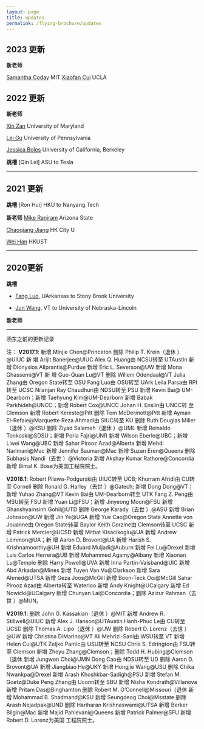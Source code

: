 ```yaml
---
layout: page
title: updates
permalink: /flying-brochure/updates
---
```



## 2023 更新

**新老师**

[Samantha Coday](https://coday.mit.edu/) MIT
[Xiaofan Cui](https://samueli.ucla.edu/people/xiaofan-cui/) UCLA


## 2022 更新

**新老师**

[Xin Zan](https://zliao555.github.io/flying-brochure/umd) University of Maryland

[Lei Gu](https://zliao555.github.io/flying-brochure/upenn) University of Pennsylvania

[Jessica Boles](https://www2.eecs.berkeley.edu/Faculty/Homepages/boles.html) University of California, Berkeley

**跳槽**
[Qin Lei] ASU to Tesla

---
## 2021 更新

**跳槽**
[Ron Hui] HKU to Nanyang Tech

**新老师**
[Mike Ranjram](https://zliao555.github.io/flying-brochure/asu) Arizona State

[Chaoqiang Jiang](https://zliao555.github.io/flying-brochure/cityu) HK City U

[Wei Han](https://zliao555.github.io/flying-brochure/hkust) HKUST

---
## 2020更新

**跳槽**

* [Fang Luo](https://zliao555.github.io/flying-brochure/stony), UArkansas to Stony Brook University

* [Jun Wang](https://zliao555.github.io/flying-brochure/nebraska), VT to University of Nebraska-Lincoln

**新老师**

---

涵东之前的更新记录

注：
**V2017.1**: 新增 Minjie Chen@Princeton 删除 Philip T. Krein（退休 ）@UIUC 新
增 Arijit Banerjee@UIUC Alex Q. Huang由 NCSU转至 UTAustin 新增 Dionysios Aliprantis@Purdue 新增 Eric L. Severson@UW 新增 Mona Ghassemi@VT 新
增 Guo-Quan Lu@VT 删除 Willem Odendaal@VT Julia Zhang由 Oregon State转至 OSU Fang Luo由 OSU转至 UArk Leila Parsa由 RPI转至 UCSC Nilanjan Ray Chaudhuri由 NDSU转至 PSU 新增 Kevin Bai@ UM-Dearborn；新增 Taehyung Kim@UM-Dearborn 新增 Babak Parkhideh@UNCC；新增 Robert Cox@UNCC
Johan H. Enslin由 UNCC转 至 Clemson 新增 Robert Kereste@Pitt 删除 Tom McDermott@Pitt 新增 Ayman El-Refaie@Marquette Reza Ahmadi由 SIUC转至
KU 删除 Ruth Douglas Miller（退休 ）@KSU 删除 Ziyad Salameh（退休 ）@UML
新增 Reinaldo Tonkoski@SDSU；新增 Poria Fajri@UNR 新增 Wilson Eberle@UBC；新增 Liwei Wang@UBC 新增 Sahar Pirooz Azad@Alberta 新增
Mehdi Narimani@Mac 新增 Jennifer Bauman@Mac 新增 Suzan Eren@Queens
删除 Subhasis Nandi（去世 ）@Victoria 新增 Akshay Kumar Rathore@Concordia
新增 Bimal K. Bose为美国工程院院士。

**V2018.1**: Robert Pilawa-Podgurski由 UIUC转至 UCB; Khurram Afridi由 CU转至
Cornell 删除 Ronald G. Harley（去世 ）@Gatech; 新增 Dong Dong@VT；新增
Yuhao Zhang@VT Kevin Bai由 UM-Dearborn转至 UTK Fang Z. Peng由 MSU转至 FSU 新增 Yuan Li@FSU；新增 Jinyeong Moon@FSU 新增 Ghanshyamsinh Gohil@UTD 删除 George Karady（去世 ）@ASU 新增 Brian Johnson@UW
新增 Jin Ye@UGA 新增 Yue Cao@Oregon State Annette von Jouanne由 Oregon State转至 Baylor Keith Corzine由 Clemson转至 UCSC 新增 Patrick Mercier@UCSD 新增 Mithat Kisacikoglu@UA 新增 Andrew Lemmon@UA；新
增 Aaron D. Brovont@UA 新增 Harish S. Krishnamoorthy@UH 新增 Eduard Muljadi@Auburn 新增 Fei Lu@Drexel 新增 Luis Carlos Herrera@UB 新增
Mohammed Agamy@Albany 新增 Xiaonan Lu@Temple 删除 Harry Powell@UVA 新增 Inna Partin-Vaisband@UIC 新增 Abd Arkadan@Mines
新增 Tuyen Van Vu@Clarkson 新增 Sara Ahmed@UTSA 新增 Geza Joos@McGill
新增 Boon-Teck Ooi@McGill Sahar Pirooz Azad由 Alberta转至 Waterloo 新增 Andy Knight@UCalgary 新增 Ed Nowicki@UCalgary 新增 Chunyan Lai@Concordia；删除 Azizur Rahman（去世 ）@MUN。

**V2019.1**: 删除 John G. Kassakian（退休 ）@MIT 新增 Andrew R. Stillwell@UIUC
新增 Alex J. Hanson@UTAustin Hanh-Phuc Le由 CU转至 UCSD 删除 Thomas A. Lipo（退休 ）@UW 删除 Robert D. Lorenz（去世 ）@UW 新增 Christina DiMarino@VT Ali Mehrizi-Sani由 WSU转至 VT 新增 Helen Cui@UTK Zeljko Pantic由 USU转至 NCSU Chris S. Edrington由 FSU转至 Clemson 新增 Zheyu Zhang@Clemson；删除 Todd H. Hubing@Clemson（退休 新增 Jungwon Choi@UMN Dong Cao由 NDSU转至 UD 删除 Aaron D. Brovont@UA 新增
Jiangbiao He@UKY 新增 Hongjie Wang@USU 删除 Chika Nwankpa@Drexel
新增 Arash Khoshkbar-Sadigh@PSU 新增 Stefan M. Goetz@Duke Peng Zhang由 Uconn转至 SBU 新增 Nisha Kondrath@Villanova 新增 Pritam Das@Binghamton 删除 Robert M. O’Connell@Missouri（退休 新增 Mohammad B. Shadmand@KSU 新增 Seungdeog Choi@Msstate 删除 Arash Nejadpak@UND
删除 Hariharan Krishnaswami@UTSA 新增 Berker Bilgin@Mac 新增 Majid Pahlevani@Queens 新增 Patrick Palmer@SFU 新增 Robert D. Lorenz为美国
工程院院士。




